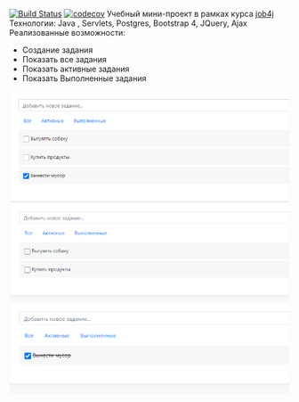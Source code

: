 [![Build Status](https://app.travis-ci.com/studentjob4j/job4j_todo.svg?branch=master)](https://app.travis-ci.com/studentjob4j/job4j_todo)
[![codecov](https://codecov.io/gh/studentjob4j/job4j_todo/branch/master/graph/badge.svg?token=N933TG0285)](https://codecov.io/gh/studentjob4j/job4j_todo)
Учебный мини-проект в рамках курса [job4j](https://job4j.ru/)  
Технологии: Java , Servlets, Postgres, Bootstrap 4, JQuery, Ajax  
Реализованные возможности:
- Создание задания
- Показать все задания
- Показать активные задания
- Показать Выполненные задания

<img src="https://raw.githubusercontent.com/studentjob4j/job4j_todo/master/images/Screenshot_1.png" width="800px">
<br>
<img src="https://raw.githubusercontent.com/studentjob4j/job4j_todo/master/images/Screenshot_2.png" width="800px">
<br>
<img src="https://raw.githubusercontent.com/studentjob4j/job4j_todo/master/images/Screenshot_3.png" width="800px">